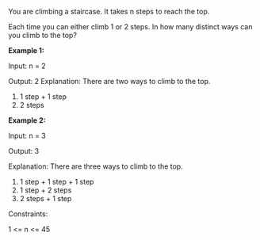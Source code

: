 You are climbing a staircase. It takes n steps to reach the top.

Each time you can either climb 1 or 2 steps. In how many distinct ways can you climb to the top?



**Example 1:**

Input: n = 2

Output: 2
Explanation: There are two ways to climb to the top.
1. 1 step + 1 step
2. 2 steps

**Example 2:**

Input: n = 3

Output: 3

Explanation: There are three ways to climb to the top.
1. 1 step + 1 step + 1 step
2. 1 step + 2 steps
3. 2 steps + 1 step


Constraints:

1 <= n <= 45
